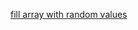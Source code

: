 [fill array with random values](https://github.com/sebastianbakala/pp2-functions/tree/sebastianbakala-pp2-functions/generate)
